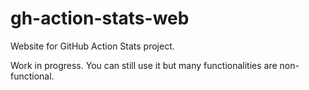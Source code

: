 # gh-action-stats-web

Website for GitHub Action Stats project.

Work in progress. You can still use it but many functionalities are non-functional.
